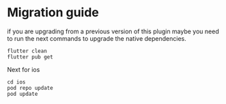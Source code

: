 # Migration guide

if you are upgrading from a previous version of this plugin maybe you need to 
run the next commands to upgrade the native dependencies.

```
flutter clean
flutter pub get
```
Next for ios 
```
cd ios
pod repo update
pod update
```